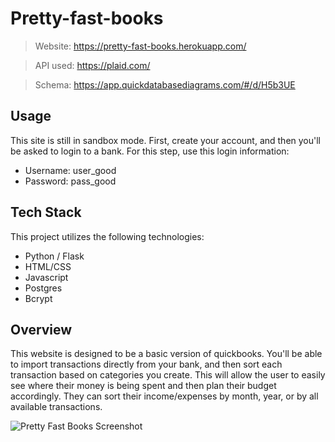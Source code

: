 # Pretty-fast-books

> Website: https://pretty-fast-books.herokuapp.com/

> API used: https://plaid.com/

> Schema: https://app.quickdatabasediagrams.com/#/d/H5b3UE

## Usage
This site is still in sandbox mode. First, create your account, and then you'll be asked to login to a bank. For this step, use this login information:
* Username: user_good
* Password: pass_good

## Tech Stack
This project utilizes the following technologies:
* Python / Flask
* HTML/CSS
* Javascript
* Postgres
* Bcrypt

## Overview
This website is designed to be a basic version of quickbooks. You'll be able to import transactions directly from your bank, and then sort each transaction based on categories you create. This will allow the user to easily see where their money is being spent and then plan their budget accordingly. They can sort their income/expenses by month, year, or by all available transactions. 

![Pretty Fast Books Screenshot](https://lh3.googleusercontent.com/qD9LU4JhXuMOZOCWcuz6Ih7gcBfLzYhvtDesyBr3Bkqtm-HkjuEhXHZryPMv5AMmuXtrOJLtOqbFcxKtsOPj1Wk8XxERd3bDeI-E6VQZ30Pzqm8CXmUs8i1cuY_GkN6ANAX9ZyrSZaPdcK6p0t8_9o340VbAeCjvqF_KC_fRATY6eJRa4Fdm61nQenPWwDwxWlJNGYXVVeLcPn53q9ykB4pwh6-D5wJDRye5dWHbj-1MHZh6c_EhVtd705Uqe9ZbhqtXtl_dIJsA-fL8Bk_ClGk_9yHNC-yzzaCwk9VdPCStSoYjR9d4cx0rs6lmS13yHq20vSavfb_SP60FusjnWs2u361wW4P_EBJ1amvikLGFD_rUXbBvsVqj-OttxTv0uRHJdHTM1KIbHamvXGdoslDbnq3PBAPRHpLCXyfpCVMEd-ZYBCxmCQRz1jBWFmABd0wkpLRnHKZUeqURrMj_ZKC3tZj4FWZ50CnnzcZYVd0XAmsGZIkxGJJGdPGPaksysN4CdzvhlpEO8kM3-velWphkoBaLQw_yDT9CbPxBVi9-7mftBRPejK2s2ufNdbKpprPryW-it8ygAnH_GU_UwFOOUxhZ3u3N846hKsAsbH2TSedOLksbRdoa8ljEg43bQ0VQRkVkwWDvyGRolyzf2ofpanzOpMT0jJaMSlbtutPzclOqCAVDxbe1Ntz3zk4=w864-h896-no?authuser=0)


